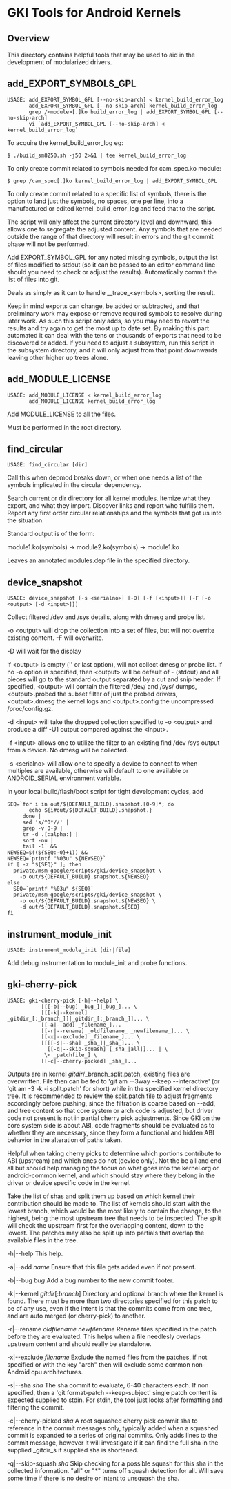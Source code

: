 GKI Tools for Android Kernels
=============================

Overview
--------

This directory contains helpful tools that may be used to aid in the
development of modularized drivers.

add_EXPORT_SYMBOLS_GPL
----------------------

    USAGE: add_EXPORT_SYMBOL_GPL [--no-skip-arch] < kernel_build_error_log
           add_EXPORT_SYMBOL_GPL [--no-skip-arch] kernel_build_error_log
           grep /<module>[.]ko build_error_log | add_EXPORT_SYMBOL_GPL [--no-skip-arch]
           vi `add_EXPORT_SYMBOL_GPL [--no-skip-arch] < kernel_build_error_log`

To acquire the kernel_build_error_log eg:

    $ ./build_sm8250.sh -j50 2>&1 | tee kernel_build_error_log

To only create commit related to symbols needed for cam_spec.ko module:

    $ grep /cam_spec[.]ko kernel_build_error_log | add_EXPORT_SYMBOL_GPL

To only create commit related to a specific list of symbols, there is
the option to land just the symbols, no spaces, one per line, into a
manufactured or edited kernel_build_error_log and feed that to the script.

The script will only affect the current directory level and downward,
this allows one to segregate the adjusted content.  Any symbols that
are needed outside the range of that directory will result in errors
and the git commit phase will not be performed.

Add EXPORT_SYMBOL_GPL for any noted missing symbols, output the list of files
modified to stdout (so it can be passed to an editor command line should you
need to check or adjust the results). Automatically commit the list of files
into git.

Deals as simply as it can to handle \_\_trace\_\<symbols>, sorting the result.

Keep in mind exports can change, be added or subtracted, and that preliminary
work may expose or remove required symbols to resolve during later work.  As
such this script only adds, so you may need to revert the results and try
again to get the most up to date set.  By making this part automated it can
deal with the tens or thousands of exports that need to be discovered or
added.  If you need to adjust a subsystem, run this script in the subsystem
directory, and it will only adjust from that point downwards leaving other
higher up trees alone.

add_MODULE_LICENSE
------------------

    USAGE: add_MODULE_LICENSE < kernel_build_error_log
           add_MODULE_LICENSE kernel_build_error_log

Add MODULE_LICENSE to all the files.

Must be performed in the root directory.

find_circular
-------------

    USAGE: find_circular [dir]

Call this when depmod breaks down, or when one needs a list of the symbols
implicated in the circular dependency.

Search current or dir directory for all kernel modules.  Itemize what they
export, and what they import.  Discover links and report who fulfills them.
Report any first order circular relationships and the symbols that got us
into the situation.

Standard output is of the form:

module1.ko(symbols) -> module2.ko(symbols) -> module1.ko

Leaves an annotated modules.dep file in the specified directory.

device_snapshot
---------------

    USAGE: device_snapshot [-s <serialno>] [-D] [-f [<input>]] [-F [-o <output> [-d <input>]]]

Collect filtered /dev and /sys details, along with dmesg and probe list.

-o \<output> will drop the collection into a set of files, but will not
overrite existing content.  -F will overwrite.

-D will wait for the display

if \<output> is empty ('' or last option), will not collect dmesg or probe
list.  If no -o option is specified, then \<output> will be default of -
(stdout) and all pieces will go to the standard output separated by a cut
and snip header.  If specified, \<output> will contain the filtered /dev/
and /sys/ dumps, \<output>.probed the subset filter of just the probed drivers,
\<output>.dmesg the kernel logs and \<output>.config the uncompressed
/proc/config.gz.

-d \<input> will take the dropped collection specified to -o \<output> and
produce a diff -U1 output compared against the \<input>.

-f \<input> allows one to utilize the filter to an existing find /dev /sys
output from a device.  No dmesg will be collected.

-s \<serialno> will allow one to specify a device to connect to when multiples
are available, otherwise will default to one available or ANDROID_SERIAL
environment variable.

In your local build/flash/boot script for tight development cycles, add

    SEQ=`for i in out/${DEFAULT_BUILD}.snapshot.[0-9]*; do
           echo ${i#out/${DEFAULT_BUILD}.snapshot.}
         done |
         sed 's/^0*//' |
         grep -v 0-9 |
         tr -d .[:alpha:] |
         sort -nu |
         tail -1` &&
    NEWSEQ=$((${SEQ:-0}+1)) &&
    NEWSEQ=`printf "%03u" ${NEWSEQ}`
    if [ -z "${SEQ}" ]; then
      private/msm-google/scripts/gki/device_snapshot \
        -o out/${DEFAULT_BUILD}.snapshot.${NEWSEQ}
    else
      SEQ=`printf "%03u" ${SEQ}`
      private/msm-google/scripts/gki/device_snapshot \
        -o out/${DEFAULT_BUILD}.snapshot.${NEWSEQ} \
        -d out/${DEFAULT_BUILD}.snapshot.${SEQ}
    fi

instrument_module_init
----------------------
    USAGE: instrument_module_init [dir|file]

Add debug instrumentation to module_init and probe functions.

gki-cherry-pick
---------------
    USAGE: gki-cherry-pick [-h|--help] \
               [[[-b|--bug] _bug_]|_bug_]... \
               [[[-k|--kernel] _gitdir_[:_branch_]]|_gitdir_[:_branch_]]... \
               [[-a|--add] _filename_]...
               [[-r|--rename] _oldfilename_ _newfilename_]... \
               [[-x|--exclude] _filename_]... \
               [[[[-s|--sha] _sha_]|_sha_]... \
                 [[-q|--skip-squash] [_sha_|all]]... | \
                \< _patchfile_] \
               [[-c|--cherry-picked] _sha_]...

Outputs are in kernel _gitdir_/_branch_split.patch, existing files are
overwritten.  File then can be fed to 'git am --3way --keep --interactive'
(or 'git am -3 -k -i split.patch' for short) while in the specified
kernel directory tree.  It is recommended to review the split.patch file
to adjust fragments accordingly before pushing, since the filtration is
coarse based on --add, and tree content so that core system or arch code
is adjusted, but driver code not present is not in partial cherry pick
adjustments.  Since GKI on the core system side is about ABI, code
fragments should be evaluated as to whether they are necessary, since
they form a functional and hidden ABI behavior in the alteration of paths
taken.

Helpful when taking cherry picks to determine which portions contribute
to ABI (upstream) and which ones do not (device only).  Not the be all
and end all but should help managing the focus on what goes into the
kernel.org or android-common kernel, and which should stay where they
belong in the driver or device specific code in the kernel.

Take the list of shas and split them up based on which kernel their
contribution should be made to.  The list of kernels should start
with the lowest branch, which would be the most likely to contain
the change, to the highest, being the most upstream tree that needs
to be inspected.  The split will check the upstream first for the
overlapping content, down to the lowest.  The patches may also be
split up into partials that overlap the available files in the tree.

-h|--help
    This help.

-a|--add _name_
    Ensure that this file gets added even if not present.

-b|--bug _bug_
    Add a bug number to the new commit footer.

-k|--kernel _gitdir_[:_branch_]
    Directory and optional branch where the kernel is found.  There must be
    more than two directories specified for this patch to be of any use, even
    if the intent is that the commits come from one tree, and are auto merged
    (or cherry-pick) to another.

-r|--rename _oldfilename_ _newfilename_
    Rename files specified in the patch before they are evaluated.  This helps
    when a file needlesly overlaps upstream content and should really be
    standalone.

-x|--exclude _filename_
    Exclude the named files from the patches, if not specified or with the key
    "arch" then will exclude some common non-Android cpu architectures.

-s|--sha _sha_
    The sha commit to evaluate, 6-40 characters each. If non specified, then a
    'git format-patch --keep-subject' single patch content is expected
    supplied to stdin.  For stdin, the tool just looks after formatting
    and filtering the commit.

-c|--cherry-picked _sha_
    A root squashed cherry pick commit sha to reference in the commit
    messages only, typically added when a squashed commit is expanded to a
    series of original commits.  Only adds lines to the commit message,
    however it will investigate if it can find the full sha in the supplied
    _gitdir_s if supplied sha is shortened.

-q|--skip-squash _sha_
    Skip checking for a possible squash for this sha in the collected
    information.  "all" or "\*" turns off squash detection for all.
    Will save some time if there is no desire or intent to unsquash the sha.
